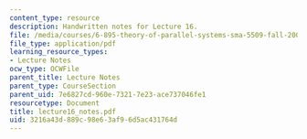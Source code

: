 ```yaml
---
content_type: resource
description: Handwritten notes for Lecture 16.
file: /media/courses/6-895-theory-of-parallel-systems-sma-5509-fall-2003/3216a43d889c98e63af96d5ac431764d_lecture16_notes.pdf
file_type: application/pdf
learning_resource_types:
- Lecture Notes
ocw_type: OCWFile
parent_title: Lecture Notes
parent_type: CourseSection
parent_uid: 7e6827cd-960e-7321-7e23-ace737046fe1
resourcetype: Document
title: lecture16_notes.pdf
uid: 3216a43d-889c-98e6-3af9-6d5ac431764d
---
```

